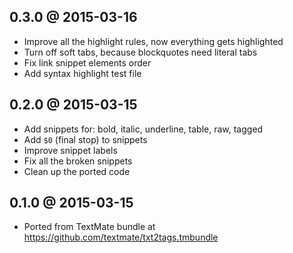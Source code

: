 ## 0.3.0 @ 2015-03-16

- Improve all the highlight rules, now everything gets highlighted
- Turn off soft tabs, because blockquotes need literal tabs
- Fix link snippet elements order
- Add syntax highlight test file

## 0.2.0 @ 2015-03-15

- Add snippets for: bold, italic, underline, table, raw, tagged
- Add `$0` (final stop) to snippets
- Improve snippet labels
- Fix all the broken snippets
- Clean up the ported code

## 0.1.0 @ 2015-03-15

- Ported from TextMate bundle at https://github.com/textmate/txt2tags.tmbundle
